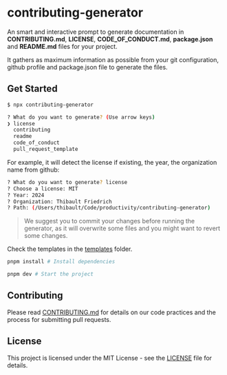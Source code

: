 # contributing-generator

An smart and interactive prompt to generate documentation in **CONTRIBUTING.md**, **LICENSE**, **CODE_OF_CONDUCT.md**, **package.json** and **README.md** files for your project.

It gathers as maximum information as possible from your git configuration, github profile and package.json file to generate the files.

## Get Started

```bash
$ npx contributing-generator

? What do you want to generate? (Use arrow keys)
❯ license
  contributing
  readme
  code_of_conduct
  pull_request_template
```

For example, it will detect the license if existing, the year, the organization name from github:

```bash
? What do you want to generate? license
? Choose a license: MIT
? Year: 2024
? Organization: Thibault Friedrich
? Path: (/Users/thibault/Code/productivity/contributing-generator)
```

> We suggest you to commit your changes before running the generator, as it will overwrite some files and you might want to revert some changes.

Check the templates in the [templates](./templates) folder.

```bash
pnpm install # Install dependencies

pnpm dev # Start the project
```

## Contributing

Please read [CONTRIBUTING.md](CONTRIBUTING.md) for details on our code practices and the process for submitting pull requests.

## License

This project is licensed under the MIT License - see the [LICENSE](LICENSE) file for details.
